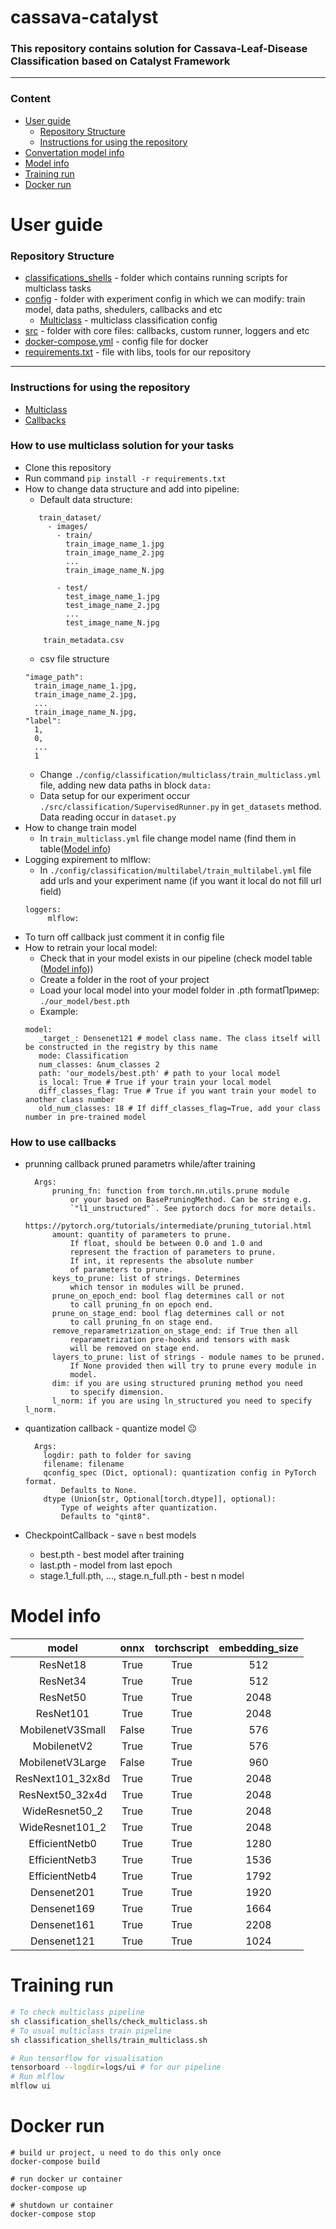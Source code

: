 # cassava-catalyst
### This repository contains solution for Cassava-Leaf-Disease Classification based on Catalyst Framework
----
### Content
- [User guide](#user-guide)
  * [Repository Structure](#repository-structure)
  * [Instructions for using the repository](#instructions-for-using-the-repository)
- [Convertation model info](#convertation-model-info)
- [Model info](#model-info)
- [Training run](#training-run)
- [Docker run](#docker-run)
# User guide
### Repository Structure
- [classifications_shells](#training-run) - folder which contains running scripts for multiclass tasks
- [config](./config) - folder with experiment config in which we can modify: train model, data paths, shedulers, callbacks and etc 
    * [Multiclass](config/classification/multiclass/train_multiclass.yml) - multiclass classification config
- [src](src/) - folder with core files: callbacks, custom runner, loggers and etc
- [docker-compose.yml](#test-in-docker) - config file for docker
- [requirements.txt](/requirements.txt) - file with libs, tools for our repository
---
### Instructions for using the repository
- [Multiclass](#how-to-use-multiclass-solution-for-your-tasks)
- [Callbacks](#how-to-use-callbacks)
 ### How to use multiclass solution for your tasks 
   - Clone this repository
   - Run command ```pip install -r requirements.txt```
   -  How to change data structure and add into pipeline:
       - Default data structure:
       ```
          train_dataset/
            - images/
              - train/
                train_image_name_1.jpg
                train_image_name_2.jpg
                ...
                train_image_name_N.jpg

              - test/
                test_image_name_1.jpg
                test_image_name_2.jpg
                ...
                test_image_name_N.jpg

           train_metadata.csv
        ```
        - csv file structure
        ```
        "image_path":
          train_image_name_1.jpg,
          train_image_name_2.jpg,
          ...
          train_image_name_N.jpg,
        "label":
          1,
          0,
          ...
          1
        ```
       - Change ```./config/classification/multiclass/train_multiclass.yml``` file, adding new data paths in block ```data:```
       - Data setup for our experiment occur ```./src/classification/SupervisedRunner.py``` in ```get_datasets``` method. Data reading occur in ```dataset.py```
   - How to change train model
       - In ```train_multiclass.yml``` file change model name (find them in table([Model info](#model-info))
   - Logging expirement to mlflow:
      - In ```./config/classification/multilabel/train_multilabel.yml``` file add urls and your experiment name (if you want it local do not fill url field)
       ```
       loggers:
            mlflow:
       ```
   - To turn off callback just comment it in config file
   - How to retrain your local model:
     - Check that in your model exists in our pipeline (check model table ([Model info](#model-info)))
     - Create a folder in the root of your project
     - Load your local model into your model folder in .pth formatПример: ```./our_model/best.pth```
     - Example:
     ```
     model:
        _target_: Densenet121 # model class name. The class itself will be constructed in the registry by this name
        mode: Classification
        num_classes: &num_classes 2
        path: 'our_models/best.pth' # path to your local model
        is_local: True # True if your train your local model
        diff_classes_flag: True # True if you want train your model to another class number
        old_num_classes: 18 # If diff_classes_flag=True, add your class number in pre-trained model
     ```
### How to use callbacks 
- prunning callback pruned parametrs while/after training
  ```
    Args:
        pruning_fn: function from torch.nn.utils.prune module
            or your based on BasePruningMethod. Can be string e.g.
            `"l1_unstructured"`. See pytorch docs for more details.
            https://pytorch.org/tutorials/intermediate/pruning_tutorial.html
        amount: quantity of parameters to prune.
            If float, should be between 0.0 and 1.0 and
            represent the fraction of parameters to prune.
            If int, it represents the absolute number
            of parameters to prune.
        keys_to_prune: list of strings. Determines
            which tensor in modules will be pruned.
        prune_on_epoch_end: bool flag determines call or not
            to call pruning_fn on epoch end.
        prune_on_stage_end: bool flag determines call or not
            to call pruning_fn on stage end.
        remove_reparametrization_on_stage_end: if True then all
            reparametrization pre-hooks and tensors with mask
            will be removed on stage end.
        layers_to_prune: list of strings - module names to be pruned.
            If None provided then will try to prune every module in
            model.
        dim: if you are using structured pruning method you need
            to specify dimension.
        l_norm: if you are using ln_structured you need to specify l_norm.
  ```

- quantization callback - quantize model :neutral_face:
  ```
    Args:
      logdir: path to folder for saving
      filename: filename
      qconfig_spec (Dict, optional): quantization config in PyTorch format.
          Defaults to None.
      dtype (Union[str, Optional[torch.dtype]], optional):
          Type of weights after quantization.
          Defaults to "qint8".
  ```
- CheckpointCallback - save ```n``` best models
  - best.pth - best model after training
  - last.pth - model from last epoch
  - stage.1_full.pth, ..., stage.n_full.pth - best n model 
# Model info

| model | onnx  | torchscript | embedding_size |
| :---: | :-: | :-: | :-: |
| ResNet18 | True  | True | 512 |
| ResNet34 | True  | True | 512 |
| ResNet50 | True  | True | 2048 |
| ResNet101 | True  | True | 2048 |
| MobilenetV3Small | False  | True | 576 |
| MobilenetV2 | True  | True | 576 |
| MobilenetV3Large | False  | True | 960 |
| ResNext101_32x8d | True  | True | 2048 |
| ResNext50_32x4d | True  | True | 2048 |
| WideResnet50_2 | True  | True | 2048 |
| WideResnet101_2 | True  | True | 2048 |
| EfficientNetb0 | True  | True | 1280 |
| EfficientNetb3 | True  | True | 1536 |
| EfficientNetb4 | True  | True | 1792 |
| Densenet201 | True  | True | 1920 |
| Densenet169 | True  | True | 1664 |
| Densenet161 | True  | True | 2208 |
| Densenet121 | True  | True | 1024 |

# Training run 
```bash
# To check multiclass pipeline
sh classification_shells/check_multiclass.sh
# To usual multiclass train pipeline
sh classification_shells/train_multiclass.sh

# Run tensorflow for visualisation
tensorboard --logdir=logs/ui # for our pipeline
# Run mlflow 
mlflow ui

```
# Docker run 
```
# build ur project, u need to do this only once
docker-compose build

# run docker ur container
docker-compose up

# shutdown ur container
docker-compose stop
```